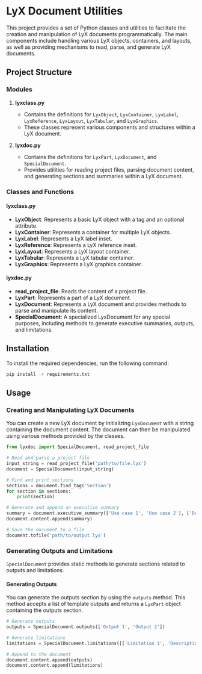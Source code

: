 # LyX Document Utilities

This project provides a set of Python classes and utilities to facilitate the creation and manipulation of LyX documents programmatically. The main components include handling various LyX objects, containers, and layouts, as well as providing mechanisms to read, parse, and generate LyX documents.

## Project Structure

### Modules

1. **lyxclass.py**
   - Contains the definitions for `LyxObject`, `LyxContainer`, `LyxLabel`, `LyxReference`, `LyxLayout`, `LyxTabular`, and `LyxGraphics`.
   - These classes represent various components and structures within a LyX document.

2. **lyxdoc.py**
   - Contains the definitions for `LyxPart`, `LyxDocument`, and `SpecialDocument`.
   - Provides utilities for reading project files, parsing document content, and generating sections and summaries within a LyX document.

### Classes and Functions

#### lyxclass.py

- **LyxObject**: Represents a basic LyX object with a tag and an optional attribute.
- **LyxContainer**: Represents a container for multiple LyX objects.
- **LyxLabel**: Represents a LyX label inset.
- **LyxReference**: Represents a LyX reference inset.
- **LyxLayout**: Represents a LyX layout container.
- **LyxTabular**: Represents a LyX tabular container.
- **LyxGraphics**: Represents a LyX graphics container.

#### lyxdoc.py

- **read_project_file**: Reads the content of a project file.
- **LyxPart**: Represents a part of a LyX document.
- **LyxDocument**: Represents a LyX document and provides methods to parse and manipulate its content.
- **SpecialDocument**: A specialized LyxDocument for any special purposes, including methods to generate executive summaries, outputs, and limitations.

## Installation

To install the required dependencies, run the following command:

```bash
pip install -r requirements.txt
```

## Usage

### Creating and Manipulating LyX Documents

You can create a new LyX document by initializing `LyxDocument` with a string containing the document content. The document can then be manipulated using various methods provided by the classes.

```python
from lyxdoc import SpecialDocument, read_project_file

# Read and parse a project file
input_string = read_project_file('path/to/file.lyx')
document = SpecialDocument(input_string)

# Find and print sections
sections = document.find_tag('Section')
for section in sections:
    print(section)

# Generate and append an executive summary
summary = document.executive_summary(['Use case 1', 'Use case 2'], ['Description 1', 'Description 2'])
document.content.append(summary)

# Save the document to a file
document.tofile('path/to/output.lyx')
```
### Generating Outputs and Limitations

`SpecialDocument` provides static methods to generate sections related to outputs and limitations.

#### Generating Outputs

You can generate the outputs section by using the `outputs` method. This method accepts a list of template outputs and returns a `LyxPart` object containing the outputs section.

```python
# Generate outputs
outputs = SpecialDocument.outputs(['Output 1', 'Output 2'])

# Generate limitations
limitations = SpecialDocument.limitations([['Limitation 1', 'Description'], ['Limitation 2', 'Description']])

# Append to the document
document.content.append(outputs)
document.content.append(limitations)
```